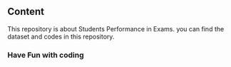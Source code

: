 ## Content
This repository is  about Students Performance in Exams. you can find the dataset and codes in this repository.

### Have Fun with coding
